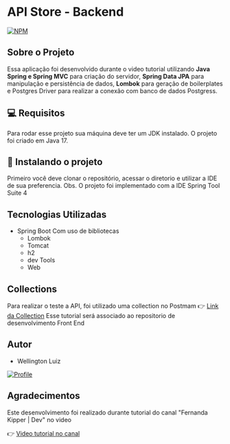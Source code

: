 <h1>API Store - Backend</h1>

[![NPM](https://img.shields.io/npm/l/react)](https://github.com/wlusbar/API_Store_JavaReact_BackEnd/blob/main/store/LICENSE)

## Sobre o Projeto
Essa aplicação foi desenvolvido durante o video tutorial utilizando **Java Spring e Spring MVC** para criação do servidor, **Spring Data JPA** para manipulação e persistência de dados, **Lombok** para geração de boilerplates e Postgres Driver para realizar a conexão com banco de dados Postgress.

<h2 id="pre-requisites">💻 Requisitos</h2> 

Para rodar esse projeto sua máquina deve ter um JDK instalado. O projeto foi criado em Java 17.

<h2 id="how-to-use"> 🚀 Instalando o projeto</h2>

Primeiro você deve clonar o repositório, acessar o diretorio e utilizar a IDE de sua preferencia. 
Obs. O projeto foi implementado com a IDE Spring Tool Suite 4

## Tecnologias Utilizadas
- Spring Boot
  Com uso de bibliotecas
  - Lombok
  - Tomcat
  - h2
  - dev Tools
  - Web

## Collections
Para realizar o teste a API, foi utilizado uma collection no Postmam
👉 [Link da Collection](https://github.com/wlusbar/API_Store_JavaReact_BackEnd/blob/main/Store.postman_collection.json)
Esse tutorial será associado ao repositorio de desenvolvimento Front End

## Autor
- Wellington Luiz

[![Profile](https://img.shields.io/badge/LinkedIn-0077B5?style=for-the-badge&logo=linkedin&logoColor=white)](https://www.linkedin.com/in/wellingtonluizsb/)

## Agradecimentos
Este desenvolvimento foi realizado durante tutorial do canal "Fernanda Kipper | Dev" no video 

 👉 [Video tutorial no canal](https://youtu.be/lUVureR5GqI)
